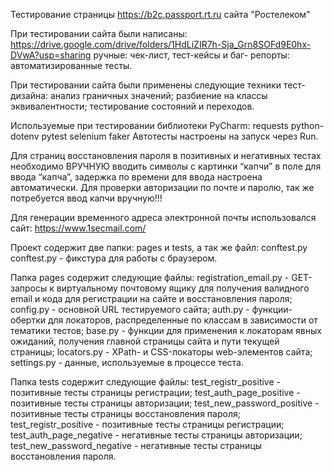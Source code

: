 Тестирование страницы https://b2c.passport.rt.ru сайта "Ростелеком"

При тестировании сайта были написаны: https://drive.google.com/drive/folders/1HdLiZIR7h-Sja_Grn8SOFd9E0hx-DVwA?usp=sharing 
ручные: чек-лист, тест-кейсы и баг- репорты: автоматизированные тесты. 

При тестировании сайта были применены следующие техники тест-дизайна:
анализ граничных значений; 
разбиение на классы эквивалентности; 
тестирование состояний и переходов. 

Используемые при тестировании библиотеки PyCharm:
requests python-dotenv pytest selenium faker Автотесты настроены на запуск через Run.

Для страниц восстановления пароля в позитивных и негативных тестах необходимо ВРУЧНУЮ вводить символы с картинки “капчи” в поле для ввода “капча”, задержка по времени для ввода настроена автоматически. Для проверки авторизации по почте и паролю, так же потребуется ввод капчи вручную!!!

Для генерации временного адреса электронной почты использовался сайт: https://www.1secmail.com/

Проект содержит две папки: pages и tests, а так же файл: conftest.py
conftest.py - фикстура для работы с браузером.

Папка pages содержит следующие файлы:
registration_email.py - GET-запросы к виртуальному почтовому ящику для получения валидного email и кода для регистрации на сайте и восстановления пароля;
config.py - основной URL тестируемого сайта;
auth.py - функции-обертки для локаторов, распределенные по классам в зависимости от тематики тестов;
base.py - функции для применения к локаторам явных ожиданий, получения главной страницы сайта и пути текущей страницы;
locators.py - XPath- и CSS-локаторы web-элементов сайта;
settings.py - данные, используемые в процессе теста.

Папка tests содержит следующие файлы:
test_registr_positive - позитивные тесты страницы регистрации;
test_auth_page_positive - позитивные тесты страницы авторизации;
test_new_password_positive - позитивные тесты страницы восстановления пароля;
test_registr_positive - позитивные тесты страницы регистрации;
test_auth_page_negative - негативные тесты страницы авторизации;
test_new_password_negative - негативные тесты страницы восстановления пароля.
